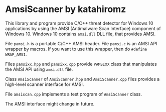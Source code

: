 # AmsiScanner by katahiromz

This library and program provide C/C++ threat detector for Windows 10 applications by using the AMSI (Antimalware Scan Interface) component of Windows 10.
Windows 10 contains `amsi.dll` DLL file, that provides AMSI.

File `pamsi.h` is a portable C/C++ AMSI header. File `pamsi.c` is an AMSI API wrapper by macros. If you want to use this wrapper, then do `#define WRAP_AMSI`.

Files `pamsixx.hpp` and `pamsixx.cpp` provide `PAMSIXX` class that manipulates the AMSI API using `amsi.dll` file.

Class `AmsiScanner` of `AmsiScanner.hpp` and `AmsiScanner.cpp` files provides a high-level scanner interface for AMSI.

File `amsiscan.cpp` implements a test program of `AmsiScanner` class.

The AMSI interface might change in future.
